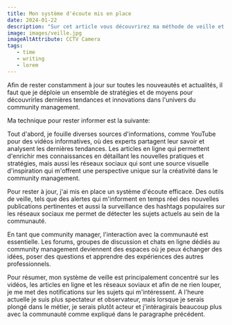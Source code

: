 ```yaml
---
title: Mon système d'écoute mis en place
date: 2024-01-22
description: "Sur cet article vous découvrirez ma méthode de veille et le système d'écoute mis en place afin de dénicher toutes les informations nécessaires afin que je reste à jour sur toutes les nouveautés."
image: images/veille.jpg
imageAltAttribute: CCTV Camera
tags:
   - time
   - writing 
   - lorem 
---
```


Afin de rester constamment à jour sur toutes les nouveautés et actualités, il faut que je déploie un ensemble de stratégies et de moyens pour découvrirles dernières tendances et innovations dans l'univers du community management.

Ma technique pour rester informer est la suivante: 

Tout d'abord, je fouille diverses sources d'informations, comme YouTube pour des vidéos informatives, où des experts partagent leur savoir et analysent les dernières tendances. Les articles en ligne qui permettent d'enrichir mes connaissances en détaillant les nouvelles pratiques et stratégies, mais aussi les réseaux sociaux qui sont une source visuelle d'inspiration qui m'offrent une perspective unique sur la créativité dans le community management.

Pour rester à jour, j'ai mis en place un système d'écoute efficace. Des outils de veille, tels que des alertes qui m'informent en temps réel des nouvelles publications pertinentes et aussi la surveillance des hashtags populaires sur les réseaux sociaux me permet de détecter les sujets actuels au sein de la communauté.

En tant que community manager, l'interaction avec la communauté est essentielle. Les forums, groupes de discussion et chats en ligne dédiés au community management deviennent des espaces où je peux échanger des idées, poser des questions et apprendre des expériences des autres professionnels.

Pour résumer, mon système de veille est principalement concentré sur les vidéos, les articles en ligne et les réseaux soviaux et afin de ne rien louper, je me met des notifications sur les sujets qui m'intéressent. A l'heure actuelle je suis plus spectateur et observateur, mais lorsque je serais plongé dans le métier, je serais plutôt acteur et j'intéragirais beaucoup plus avec la communauté comme expliqué dans le paragraphe précédent.
